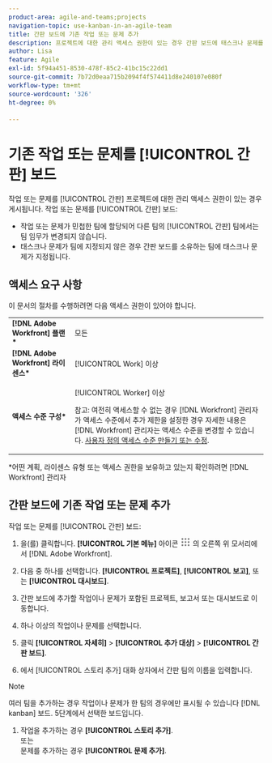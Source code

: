 ```yaml
---
product-area: agile-and-teams;projects
navigation-topic: use-kanban-in-an-agile-team
title: 간판 보드에 기존 작업 또는 문제 추가
description: 프로젝트에 대한 관리 액세스 권한이 있는 경우 간판 보드에 태스크나 문제를 추가할 수 있습니다.
author: Lisa
feature: Agile
exl-id: 5f94a451-8530-478f-85c2-41bc15c22dd1
source-git-commit: 7b72d0eaa715b2094f4f574411d8e240107e080f
workflow-type: tm+mt
source-wordcount: '326'
ht-degree: 0%

---
```


# 기존 작업 또는 문제를 [!UICONTROL 간판] 보드

작업 또는 문제를 [!UICONTROL 간판] 프로젝트에 대한 관리 액세스 권한이 있는 경우 게시됩니다. 작업 또는 문제를 [!UICONTROL 간판] 보드:

* 작업 또는 문제가 민첩한 팀에 할당되어 다른 팀의 [!UICONTROL 간판] 팀에서는 팀 임무가 변경되지 않습니다.
* 태스크나 문제가 팀에 지정되지 않은 경우 간판 보드를 소유하는 팀에 태스크나 문제가 지정됩니다.

## 액세스 요구 사항

이 문서의 절차를 수행하려면 다음 액세스 권한이 있어야 합니다.

<table style="table-layout:auto"> 
 <col> 
 <col> 
 <tbody> 
  <tr> 
   <td role="rowheader"><strong>[!DNL Adobe Workfront] 플랜*</strong></td> 
   <td> <p>모든</p> </td> 
  </tr> 
  <tr> 
   <td role="rowheader"><strong>[!DNL Adobe Workfront] 라이센스*</strong></td> 
   <td> <p>[!UICONTROL Work] 이상</p> </td> 
  </tr> 
  <tr> 
   <td role="rowheader"><strong>액세스 수준 구성*</strong></td> 
   <td> <p>[!UICONTROL Worker] 이상</p> <p>참고: 여전히 액세스할 수 없는 경우 [!DNL Workfront] 관리자가 액세스 수준에서 추가 제한을 설정한 경우 자세한 내용은 [!DNL Workfront] 관리자는 액세스 수준을 변경할 수 있습니다. <a href="../../administration-and-setup/add-users/configure-and-grant-access/create-modify-access-levels.md" class="MCXref xref">사용자 정의 액세스 수준 만들기 또는 수정</a>.</p> </td> 
  </tr> 
 </tbody> 
</table>

&#42;어떤 계획, 라이센스 유형 또는 액세스 권한을 보유하고 있는지 확인하려면 [!DNL Workfront] 관리자

## 간판 보드에 기존 작업 또는 문제 추가

작업 또는 문제를 [!UICONTROL 간판] 보드:

1. 을(를) 클릭합니다. **[!UICONTROL 기본 메뉴]** 아이콘 ![](assets/main-menu-icon.png) 의 오른쪽 위 모서리에서 [!DNL Adobe Workfront].

1. 다음 중 하나를 선택합니다. **[!UICONTROL 프로젝트]**, **[!UICONTROL 보고]**, 또는 **[!UICONTROL 대시보드]**.

1. 간판 보드에 추가할 작업이나 문제가 포함된 프로젝트, 보고서 또는 대시보드로 이동합니다.
1. 하나 이상의 작업이나 문제를 선택합니다.
1. 클릭 **[!UICONTROL 자세히]** > **[!UICONTROL 추가 대상]** > **[!UICONTROL 간판 보드]**.
1. 에서 [!UICONTROL 스토리 추가] 대화 상자에서 간판 팀의 이름을 입력합니다.

>[!NOTE]
>
>여러 팀을 추가하는 경우 작업이나 문제가 한 팀의 경우에만 표시될 수 있습니다 [!DNL kanban] 보드. 5단계에서 선택한 보드입니다.

1. 작업을 추가하는 경우 **[!UICONTROL 스토리 추가]**.\
   또는\
   문제를 추가하는 경우 **[!UICONTROL 문제 추가]**.
